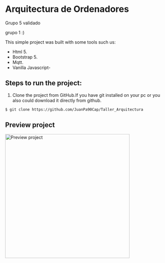 # Arquitectura de Ordenadores
Grupo 5 validado


grupo 1 :)

This simple project was built with some tools such us:
* Html 5.
* Bootstrap 5.
* Mqtt.
* Vanilla Javascript-

## Steps to run the project:

1. Clone the project from GitHub.If you have git installed on your pc or you also  could download it directly from github.

``` bash
$ git clone https://github.com/JuanPa90Cap/Taller_Arquitectura
```
## Preview project
<img src="./assets//preview.png" alt="Preview project" width="400" />

